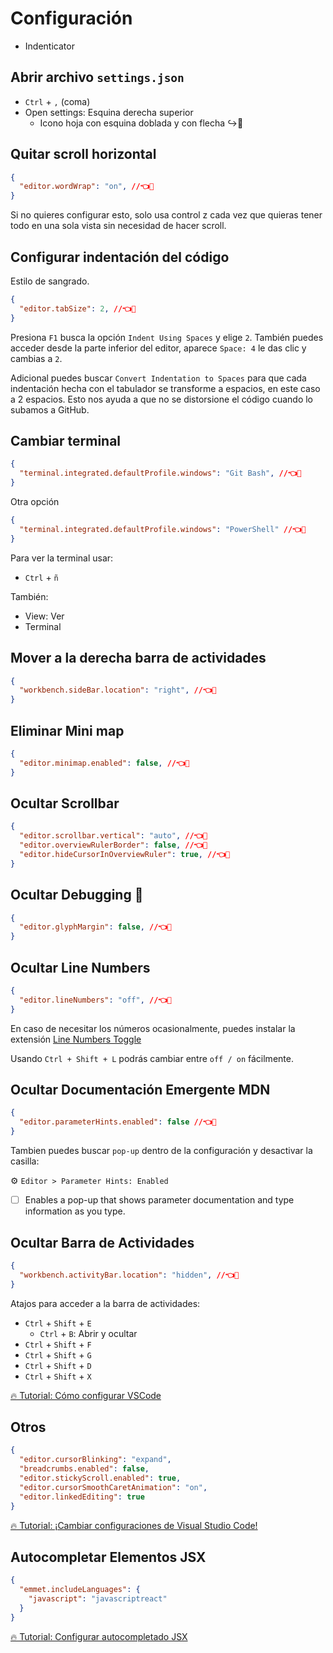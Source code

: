 # Configuración 

- Indenticator

## Abrir archivo `settings.json`

- `Ctrl` + `,` (coma)
 - Open settings: Esquina derecha superior
	 - Icono hoja con esquina doblada y con flecha ↪📄

## Quitar scroll horizontal 

```json
{
  "editor.wordWrap": "on", //👈👀
}
```

Si no quieres configurar esto, solo usa control z cada vez que quieras tener todo en una sola vista sin necesidad de hacer scroll. 

## Configurar indentación del código 

Estilo de sangrado. 
```json
{
  "editor.tabSize": 2, //👈👀
}
```

Presiona `F1` busca la opción `Indent Using Spaces` y elige `2`. También puedes acceder desde la parte inferior del editor, aparece `Space: 4` le das clic y cambias a `2`. 

Adicional puedes buscar `Convert Indentation to Spaces` para que cada indentación hecha con el tabulador se transforme a espacios, en este caso a 2 espacios. Esto nos ayuda a que no se distorsione el código cuando lo subamos a GitHub. 

## Cambiar terminal  

```json
{
  "terminal.integrated.defaultProfile.windows": "Git Bash", //👈👀
}
```

Otra opción 
```json
{
  "terminal.integrated.defaultProfile.windows": "PowerShell" //👈👀
}
```

Para ver la terminal usar:  
- `Ctrl` + `ñ`

También:   
- View: Ver
- Terminal 

## Mover a la derecha barra de actividades

```json
{
  "workbench.sideBar.location": "right", //👈👀
}
```

## Eliminar Mini map 

```json
{
  "editor.minimap.enabled": false, //👈👀
}
```

## Ocultar Scrollbar  

```json
{
  "editor.scrollbar.vertical": "auto", //👈👀
  "editor.overviewRulerBorder": false, //👈👀
  "editor.hideCursorInOverviewRuler": true, //👈👀
}
```

## Ocultar Debugging 🔴

```json
{
  "editor.glyphMargin": false, //👈👀
}
```

## Ocultar Line Numbers

```json
{
  "editor.lineNumbers": "off", //👈👀
}
```

En caso de necesitar los números ocasionalmente, puedes instalar la extensión [Line Numbers Toggle](https://marketplace.visualstudio.com/items?itemName=yay.lntoggle)

Usando `Ctrl + Shift + L` podrás cambiar entre `off / on` fácilmente.

## Ocultar Documentación Emergente MDN

```json
{
  "editor.parameterHints.enabled": false //👈👀
}
```

Tambien puedes buscar `pop-up` dentro de la configuración y desactivar la casilla:

⚙ `Editor > Parameter Hints: Enabled`

- [ ] Enables a pop-up that shows parameter documentation and type information as you type. 

## Ocultar Barra de Actividades 

```json
{
  "workbench.activityBar.location": "hidden", //👈👀
}
```

Atajos para acceder a la barra de actividades: 
- `Ctrl` + `Shift` + `E` 
	- `Ctrl` + `B`: Abrir y ocultar 
- `Ctrl` + `Shift` + `F` 
- `Ctrl` + `Shift` + `G` 
- `Ctrl` + `Shift` + `D` 
- `Ctrl` + `Shift` + `X`

[🔥 Tutorial: Cómo configurar VSCode](https://www.youtube.com/watch?v=HiVnGgYudLY)

## Otros 

```json
{
  "editor.cursorBlinking": "expand",
  "breadcrumbs.enabled": false,
  "editor.stickyScroll.enabled": true,
  "editor.cursorSmoothCaretAnimation": "on",
  "editor.linkedEditing": true
}
```

[🔥 Tutorial: ¡Cambiar configuraciones de Visual Studio Code!](https://www.youtube.com/watch?v=uyEUVgNMvGI)

## Autocompletar Elementos JSX 

```json
{
  "emmet.includeLanguages": {
    "javascript": "javascriptreact"
  }
}
```

[🔥 Tutorial: Configurar autocompletado JSX](https://www.youtube.com/watch?v=jIjws68ATY8)
